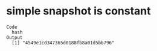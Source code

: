 # simple snapshot is constant

    Code
      hash
    Output
      [1] "4549e1cd347365d0188fb8a01d5bb796"

